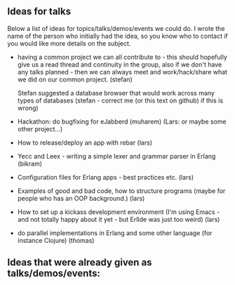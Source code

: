 ## Ideas for talks

Below a list of ideas for topics/talks/demos/events we could do. I
wrote the name of the person who initially had the idea, so you know
who to contact if you would like more details on the subject.

* having a common project we can all contribute to - this should
  hopefully give us a read thread and continuity in the group, also if
  we don't have any talks planned - then we can always meet and
  work/hack/share what we did on our common project. (stefan)

  Stefan suggested a database browser that would work across many types of databases
  (stefan - correct me (or this text on github) if this is wrong)

* Hackathon: do bugfixing for eJabberd (muharem) 
  (Lars: or maybe some other project...)

* How to release/deploy an app with rebar (lars)

* Yecc and Leex - writing a simple lexer and grammar parser in Erlang
  (bikram)

* Configuration files for Erlang apps - best practices etc. (lars)

* Examples of good and bad code, how to structure programs (maybe for
  people who has an OOP background.) (lars)

* How to set up a kickass development environment (I'm using Emacs -
  and not totally happy about it yet - but ErlIde was just too weird)
  (lars)

* do parallel implementations in Erlang and some other language (for
  instance Clojure) (thomas)


## Ideas that were already given as talks/demos/events:



